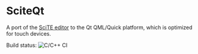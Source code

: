 # SciteQt

A port of the [SciTE editor](https://www.scintilla.org/SciTE.html) to the Qt QML/Quick platform, which is optimized for touch devices.

Build status: ![C/C++ CI](https://github.com/mneuroth/SciTEQt/workflows/C/C++%20CI/badge.svg)
